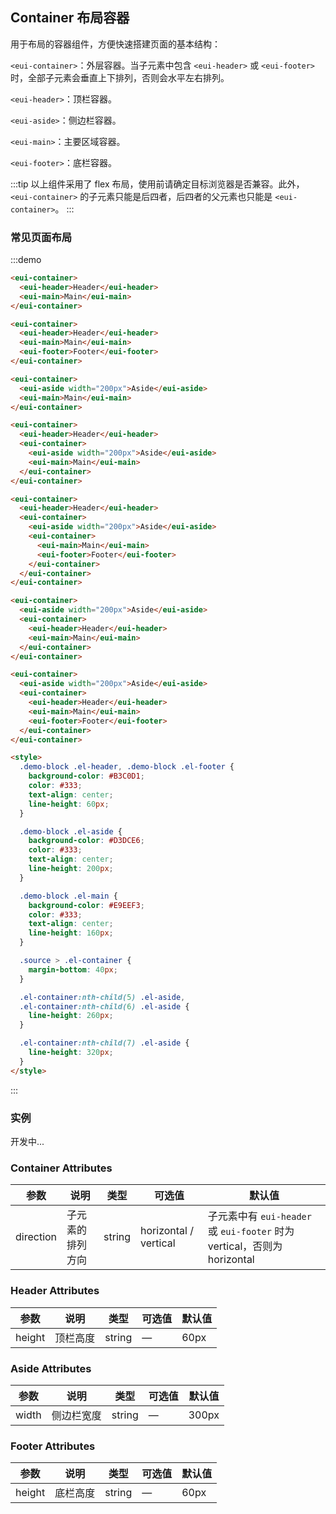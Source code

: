 <style>
  .demo-block .el-header, .demo-block .el-footer {
    background-color: #B3C0D1;
    color: #333;
    line-height: 60px;
  }

  .demo-block .el-aside {
    color: #333;
  }

  .demo-container {
    .el-header, .el-footer {
      text-align: center;
    }

    .el-aside {
      background-color: #D3DCE6;
      text-align: center;
      line-height: 200px;
    }

    .el-main {
      background-color: #E9EEF3;
      color: #333;
      text-align: center;
      line-height: 160px;
    }

    .source > .el-container {
      margin-bottom: 40px;

      &:nth-child(5) .el-aside,
      &:nth-child(6) .el-aside {
        line-height: 260px;
      }

      &:nth-child(7) .el-aside {
        line-height: 320px;
      }
    }
  }
</style>

<script>
  export default {
    data() {
      const item = {
        date: '2016-05-02',
        name: '王小虎',
        address: '上海市普陀区金沙江路 1518 弄'
      };
      return {
        tableData: Array(20).fill(item)
      }
    }
  };
</script>

## Container 布局容器
用于布局的容器组件，方便快速搭建页面的基本结构：

`<eui-container>`：外层容器。当子元素中包含 `<eui-header>` 或 `<eui-footer>` 时，全部子元素会垂直上下排列，否则会水平左右排列。

`<eui-header>`：顶栏容器。

`<eui-aside>`：侧边栏容器。

`<eui-main>`：主要区域容器。

`<eui-footer>`：底栏容器。

:::tip
以上组件采用了 flex 布局，使用前请确定目标浏览器是否兼容。此外，`<eui-container>` 的子元素只能是后四者，后四者的父元素也只能是 `<eui-container>`。
:::

### 常见页面布局

:::demo
```html
<eui-container>
  <eui-header>Header</eui-header>
  <eui-main>Main</eui-main>
</eui-container>

<eui-container>
  <eui-header>Header</eui-header>
  <eui-main>Main</eui-main>
  <eui-footer>Footer</eui-footer>
</eui-container>

<eui-container>
  <eui-aside width="200px">Aside</eui-aside>
  <eui-main>Main</eui-main>
</eui-container>

<eui-container>
  <eui-header>Header</eui-header>
  <eui-container>
    <eui-aside width="200px">Aside</eui-aside>
    <eui-main>Main</eui-main>
  </eui-container>
</eui-container>

<eui-container>
  <eui-header>Header</eui-header>
  <eui-container>
    <eui-aside width="200px">Aside</eui-aside>
    <eui-container>
      <eui-main>Main</eui-main>
      <eui-footer>Footer</eui-footer>
    </eui-container>
  </eui-container>
</eui-container>

<eui-container>
  <eui-aside width="200px">Aside</eui-aside>
  <eui-container>
    <eui-header>Header</eui-header>
    <eui-main>Main</eui-main>
  </eui-container>
</eui-container>

<eui-container>
  <eui-aside width="200px">Aside</eui-aside>
  <eui-container>
    <eui-header>Header</eui-header>
    <eui-main>Main</eui-main>
    <eui-footer>Footer</eui-footer>
  </eui-container>
</eui-container>

<style>
  .demo-block .el-header, .demo-block .el-footer {
    background-color: #B3C0D1;
    color: #333;
    text-align: center;
    line-height: 60px;
  }

  .demo-block .el-aside {
    background-color: #D3DCE6;
    color: #333;
    text-align: center;
    line-height: 200px;
  }

  .demo-block .el-main {
    background-color: #E9EEF3;
    color: #333;
    text-align: center;
    line-height: 160px;
  }

  .source > .el-container {
    margin-bottom: 40px;
  }

  .el-container:nth-child(5) .el-aside,
  .el-container:nth-child(6) .el-aside {
    line-height: 260px;
  }

  .el-container:nth-child(7) .el-aside {
    line-height: 320px;
  }
</style>
```
:::

### 实例

开发中...

<!-- :::demo
```html
<eui-container style="height: 500px; border: 1px solid #eee">
  <eui-aside width="200px" style="background-color: rgb(238, 241, 246)">
    <eui-menu :default-openeds="['1', '3']">
      <eui-submenu index="1">
        <template slot="title"><i class="el-icon-message"></i>导航一</template>
        <eui-menu-item-group>
          <template slot="title">分组一</template>
          <eui-menu-item index="1-1">选项1</eui-menu-item>
          <eui-menu-item index="1-2">选项2</eui-menu-item>
        </eui-menu-item-group>
        <eui-menu-item-group title="分组2">
          <eui-menu-item index="1-3">选项3</eui-menu-item>
        </eui-menu-item-group>
        <eui-submenu index="1-4">
          <template slot="title">选项4</template>
          <eui-menu-item index="1-4-1">选项4-1</eui-menu-item>
        </eui-submenu>
      </eui-submenu>
      <eui-submenu index="2">
        <template slot="title"><i class="el-icon-menu"></i>导航二</template>
        <eui-menu-item-group>
          <template slot="title">分组一</template>
          <eui-menu-item index="2-1">选项1</eui-menu-item>
          <eui-menu-item index="2-2">选项2</eui-menu-item>
        </eui-menu-item-group>
        <eui-menu-item-group title="分组2">
          <eui-menu-item index="2-3">选项3</eui-menu-item>
        </eui-menu-item-group>
        <eui-submenu index="2-4">
          <template slot="title">选项4</template>
          <eui-menu-item index="2-4-1">选项4-1</eui-menu-item>
        </eui-submenu>
      </eui-submenu>
      <eui-submenu index="3">
        <template slot="title"><i class="el-icon-setting"></i>导航三</template>
        <eui-menu-item-group>
          <template slot="title">分组一</template>
          <eui-menu-item index="3-1">选项1</eui-menu-item>
          <eui-menu-item index="3-2">选项2</eui-menu-item>
        </eui-menu-item-group>
        <eui-menu-item-group title="分组2">
          <eui-menu-item index="3-3">选项3</eui-menu-item>
        </eui-menu-item-group>
        <eui-submenu index="3-4">
          <template slot="title">选项4</template>
          <eui-menu-item index="3-4-1">选项4-1</eui-menu-item>
        </eui-submenu>
      </eui-submenu>
    </eui-menu>
  </eui-aside>

  <eui-container>
    <eui-header style="text-align: right; font-size: 12px">
      <eui-dropdown>
        <i class="el-icon-setting" style="margin-right: 15px"></i>
        <eui-dropdown-menu slot="dropdown">
          <eui-dropdown-item>查看</eui-dropdown-item>
          <eui-dropdown-item>新增</eui-dropdown-item>
          <eui-dropdown-item>删除</eui-dropdown-item>
        </eui-dropdown-menu>
      </eui-dropdown>
      <span>王小虎</span>
    </eui-header>

    <eui-main>
      <eui-table :data="tableData">
        <eui-table-column prop="date" labeui="日期" width="140">
        </eui-table-column>
        <eui-table-column prop="name" labeui="姓名" width="120">
        </eui-table-column>
        <eui-table-column prop="address" labeui="地址">
        </eui-table-column>
      </eui-table>
    </eui-main>
  </eui-container>
</eui-container>

<style>
  .demo-block .el-header {
    background-color: #B3C0D1;
    color: #333;
    line-height: 60px;
  }

  .demo-block .el-aside {
    color: #333;
  }
</style>

<script>
  export default {
    data() {
      const item = {
        date: '2016-05-02',
        name: '王小虎',
        address: '上海市普陀区金沙江路 1518 弄'
      };
      return {
        tableData: Array(20).fill(item)
      }
    }
  };
</script>
```
::: -->

### Container Attributes
| 参数      | 说明             | 类型   | 可选值                | 默认值                                                                   |
| --------- | ---------------- | ------ | --------------------- | ------------------------------------------------------------------------ |
| direction | 子元素的排列方向 | string | horizontal / vertical | 子元素中有 `eui-header` 或 `eui-footer` 时为 vertical，否则为 horizontal |

### Header Attributes
| 参数   | 说明     | 类型   | 可选值 | 默认值 |
| ------ | -------- | ------ | ------ | ------ |
| height | 顶栏高度 | string | —      | 60px   |

### Aside Attributes
| 参数  | 说明       | 类型   | 可选值 | 默认值 |
| ----- | ---------- | ------ | ------ | ------ |
| width | 侧边栏宽度 | string | —      | 300px  |

### Footer Attributes
| 参数   | 说明     | 类型   | 可选值 | 默认值 |
| ------ | -------- | ------ | ------ | ------ |
| height | 底栏高度 | string | —      | 60px   |
